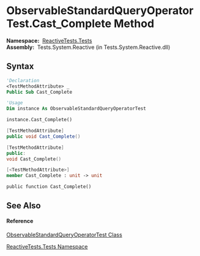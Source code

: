 # ObservableStandardQueryOperatorTest.Cast\_Complete Method

**Namespace:**  [ReactiveTests.Tests](ReactiveTests.Tests\ReactiveTests.Tests.md)  
**Assembly:**  Tests.System.Reactive (in Tests.System.Reactive.dll)

## Syntax

```vb
'Declaration
<TestMethodAttribute> _
Public Sub Cast_Complete
```

```vb
'Usage
Dim instance As ObservableStandardQueryOperatorTest

instance.Cast_Complete()
```

```csharp
[TestMethodAttribute]
public void Cast_Complete()
```

```c++
[TestMethodAttribute]
public:
void Cast_Complete()
```

```fsharp
[<TestMethodAttribute>]
member Cast_Complete : unit -> unit 
```

```jscript
public function Cast_Complete()
```

## See Also

#### Reference

[ObservableStandardQueryOperatorTest Class](ObservableStandardQueryOperatorTest\ObservableStandardQueryOperatorTest.md)

[ReactiveTests.Tests Namespace](ReactiveTests.Tests\ReactiveTests.Tests.md)




